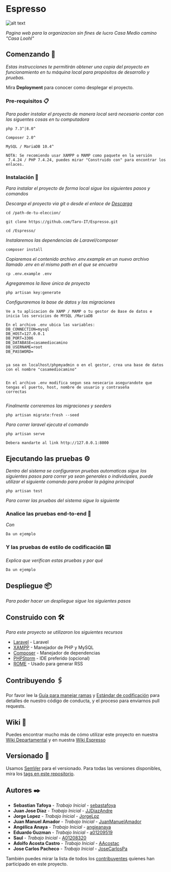 # Espresso

![alt text](http://casademediocamino.com/images/casalogo_2x.jpg) 

_Pagina web para la organizacion sin fines de lucro Casa Medio camino "Casa Loohl"_

## Comenzando 🚀

_Estas instrucciones te permitirán obtener una copia del proyecto en funcionamiento en tu máquina local para propósitos de desarrollo y pruebas._

Mira **Deployment** para conocer como desplegar el proyecto.


### Pre-requisitos 📋

_Para poder instalar el proyecto de manera local será necesario contar con las siguentes cosas en tu computadora_

```
php 7.3^|8.0^
```

```
Composer 2.0^
```

```
MySQL / MariaDB 10.4^
```

```
NOTA: Se recomiendo usar XAMPP o MAMP como paquete en la versión
 7.4.24 / PHP 7.4.24, puedes mirar "Construido con" para encontrar los enlaces.
```


### Instalación 🔧

_Para instalar el proyecto de forma local sigue los siguientes pasos y comandos_

_Descarga el proyecto via git o desde el enlace de <a href="https://github.com/Taro-IT/Espresso/archive/refs/heads/main.zip">Descarga</a>_

```
cd /path-de-tu-eleccion/

git clone https://github.com/Taro-IT/Espresso.git

cd /Espresso/
```
_Instalaremos las dependencias de Laravel/composer_

```
composer install
```

_Copiaremos el contenido archivo .env.example en un nuevo archivo llamado .env en el mismo path en el que se encuetra_

```
cp .env.example .env
```

_Agregaremos la llave única de proyecto_

```
php artisan key:generate
```

_Configuraremos la base de datos y las migraciones_

```
Ve a tu aplicacion de XAMP / MAMP o tu gestor de Base de datos e inicia los servicios de MYSQL /MariaDB

En el archivo .env ubica las variables:
DB_CONNECTION=mysql
DB_HOST=127.0.0.1
DB_PORT=3306
DB_DATABASE=casamediocamino
DB_USERNAME=root
DB_PASSWORD=


ya sea en localhost/phpmyadmin o en el gestor, crea una base de datos con el nombre "casamediocamino"


En el archivo .env modifica segun sea nesecario asegurandote que tengas el puerto, host, nombre de usuario y contraseña
correctas 


```

_Finalmente correremos las migraciones y seeders_
```
php artisan migrate:fresh --seed
```

_Para correr laravel ejecuta el comando_

```
php artisan serve

Debera mandarte al link http://127.0.0.1:8000
```


## Ejecutando las pruebas ⚙️

_Dentro del sistema se configuraron pruebas automaticas sigue los siguientes pasos para correr ya sean 
generales o individuales, puede utilizar el siguiente comando para probar la página principal_

```
php artisan test
```

_Para correr las pruebas del sistema sigue lo siguiente_

### Analice las pruebas end-to-end 🔩

_Con_

```
Da un ejemplo
```

### Y las pruebas de estilo de codificación ⌨️

_Explica que verifican estas pruebas y por qué_

```
Da un ejemplo
```

## Despliegue 📦

_Para poder hacer un despliegue sigue los siguientes pasos_

## Construido con 🛠️

_Para este proyecto se utilizaron los siguientes recursos_

* [Laravel](https://laravel.com/) - Laravel 
* [XAMPP](https://www.apachefriends.org/download.html) - Manejador de PHP y MySQL
* [Composer](https://getcomposer.org/) - Manejador de dependencias
* [PHPStorm](https://www.jetbrains.com/phpstorm/) - IDE preferido (opcional)
* [ROME](https://rometools.github.io/rome/) - Usado para generar RSS

## Contribuyendo 🖇️

Por favor lee la [Guía para manejar ramas](https://taro-it.github.io/docs/guias/G13-guia-para-manejo-de-ramas) y [Estándar de codificación]() para detalles de nuestro código de conducta, y el proceso para enviarnos pull requests.

## Wiki 📖

Puedes encontrar mucho más de cómo utilizar este proyecto en nuestra [Wiki Departamental](https://taro-it.github.io/docs/) y en nuestra [Wiki Espresso]()

## Versionado 📌

Usamos [SemVer](http://semver.org/) para el versionado. Para todas las versiones disponibles, mira los [tags en este repositorio](https://github.com/Taro-IT/Espresso/tags).

## Autores ✒️

* **Sebastian Tafoya** - *Trabajo Inicial* - [sebastafoya](https://github.com/sebastafoya)
* **Juan Jose Díaz** - *Trabajo Inicial* - [JJDiazAndre](https://github.com/JJDiazAndre)
* **Jorge Lopez** - *Trabajo Inicial* - [JorgeLpz](https://github.com/JorgeLpz)
* **Juan Manuel Amador** - *Trabajo Inicial* - [JuanManuelAmador](https://github.com/JuanManuelAmador)
* **Angélica Anaya** - *Trabajo Inicial* - [angieanaya](https://github.com/angieanaya)
* **Eduardo Guzman** - *Trabajo Inicial* - [a01209519](https://github.com/a01209519)
* **Saul** - *Trabajo Inicial* - [A01208320](https://github.com/A01208320)
* **Adolfo Acosta Castro** - *Trabajo Inicial* - [AAcostac](https://github.com/AAcostac)
* **Jose Carlos Pacheco** - *Trabajo Inicial* - [JoseCarlosPa](https://github.com/JoseCarlosPa)

También puedes mirar la lista de todos los [contribuyentes](https://github.com/your/project/contributors) quíenes han participado en este proyecto.
